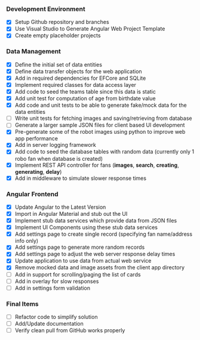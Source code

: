 ### Development Environment

- [X] Setup Github repository and branches
- [X] Use Visual Studio to Generate Angular Web Project Template
- [X] Create empty placeholder projects

### Data Management
- [X] Define the initial set of data entities 
- [X] Define data transfer objects for the web application
- [X] Add in required dependencies for EFCore and SQLite
- [X] Implement required classes for data access layer
- [X] Add code to seed the teams table since this data is static
- [X] Add unit test for computation of age from birthdate value
- [x] Add code and unit tests to be able to generate fake/mock data for the data entities
- [ ] Write unit tests for fetching images and saving/retrieving from database
- [ ] Generate a larger sample JSON files for client based UI development
- [X] Pre-generate some of the robot images using python to improve web app performance
- [X] Add in server logging framework
- [X] Add code to seed the database tables with random data (currently only 1 robo fan when database is created)
- [X] Implement REST API controller for fans (**images**, **search**, **creating**, **generating**, **delay**)
- [X] Add in middleware to simulate slower response times

### Angular Frontend

- [X] Update Angular to the Latest Version
- [X] Import in Angular Material and stub out the UI
- [X] Implement stub data services which provide data from JSON files
- [X] Implement UI Components using these stub data services
- [X] Add settings page to create single record (specifying fan name/address info only)
- [X] Add settings page to generate more random records
- [X] Add settings page to adjust the web server response delay times
- [X] Update application to use data from actual web service
- [X] Remove mocked data and image assets from the client app directory
- [ ] Add in support for scrolling/paging the list of cards
- [ ] Add in overlay for slow responses
- [ ] Add in settings form validation

### Final Items

- [ ] Refactor code to simplify solution
- [ ] Add/Update documentation
- [ ] Verify clean pull from GitHub works properly
